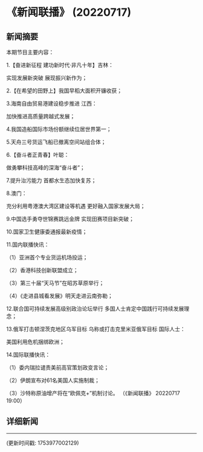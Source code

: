 # 《新闻联播》 (20220717)

## 新闻摘要

本期节目主要内容：


1.【奋进新征程 建功新时代·非凡十年】吉林：

实现发展新突破 展现振兴新作为；


2.【在希望的田野上】我国早稻大面积开镰收获；


3.海南自由贸易港建设稳步推进 江西：

加快推进高质量跨越式发展；


4.我国造船国际市场份额继续位居世界第一；


5.天舟三号货运飞船已撤离空间站组合体；


6.【奋斗者正青春】叶聪：

做勇攀科技高峰的深海“奋斗者”；


7.提升治污能力 首都水生态加快复苏；


8.澳门：

充分利用粤港澳大湾区建设等机遇 更好融入国家发展大局；


9.中国选手勇夺世锦赛跳远金牌 实现田赛项目新突破；


10.国家卫生健康委通报最新疫情；


11.国内联播快讯：


（1）亚洲首个专业货运机场投运；


（2）香港科技创新联盟成立；


（3）第三十届“天马节”在昭苏草原举行；


（4）《走进县城看发展》明天走进云南弥勒；


12.联合国可持续发展高级别政治论坛举行 多国人士肯定中国践行可持续发展理念；


13.俄军打击顿涅茨克地区乌军目标 乌称或打击克里米亚俄军目标 国际人士：

美国利用危机捆绑欧洲；


14.国际联播快讯：


（1）委内瑞拉谴责美前高官策划政变言论；


（2）伊朗宣布对61名美国人实施制裁；


（3）沙特称原油增产将在“欧佩克+”机制讨论。
（《新闻联播》 20220717 19:00）

## 详细新闻

---

(更新时间戳: 1753977002129)

